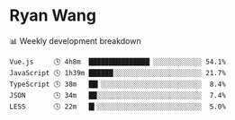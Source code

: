 # Ryan Wang

 <!-- waka-box start -->
📊 Weekly development breakdown
```text
Vue.js     🕓 4h8m  ███████████████▏░░░░░░░░░░░░ 54.1%
JavaScript 🕓 1h39m ██████░░░░░░░░░░░░░░░░░░░░░░ 21.7%
TypeScript 🕓 38m   ██▎░░░░░░░░░░░░░░░░░░░░░░░░░  8.4%
JSON       🕓 34m   ██░░░░░░░░░░░░░░░░░░░░░░░░░░  7.4%
LESS       🕓 22m   █▍░░░░░░░░░░░░░░░░░░░░░░░░░░  5.0%
```
<!-- Powered by https://github.com/YouEclipse/waka-box-go . -->
<!-- waka-box end -->